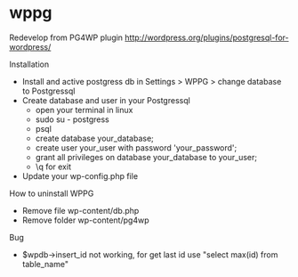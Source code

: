 # wppg

Redevelop from PG4WP plugin http://wordpress.org/plugins/postgresql-for-wordpress/

Installation

- Install and active postgress db in Settings > WPPG > change database to Postgressql
- Create database and user in your Postgressql
	- open your terminal in linux
	- sudo su - postgress
	- psql
	- create database your_database;
	- create user your_user with password 'your_password';
	- grant all privileges on database your_database to your_user;
	- \q for exit
- Update your wp-config.php file

How to uninstall WPPG

- Remove file wp-content/db.php
- Remove folder wp-content/pg4wp

Bug

- $wpdb->insert_id not working, for get last id use "select max(id) from table_name"
